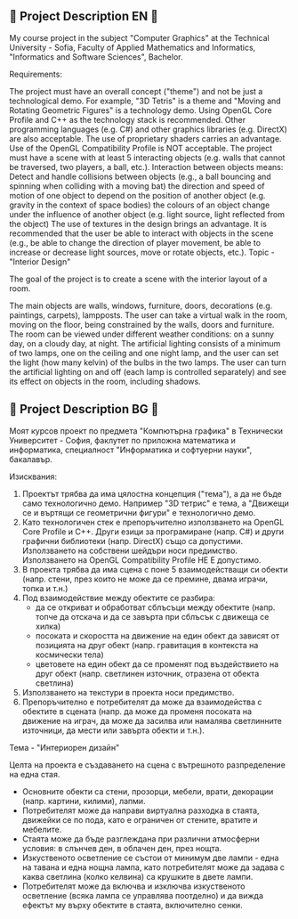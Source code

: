## :pencil: Project Description EN :pencil:

My course project in the subject "Computer Graphics" at the Technical University - Sofia, Faculty of Applied Mathematics and Informatics, "Informatics and Software Sciences", Bachelor.

Requirements:

The project must have an overall concept ("theme") and not be just a technological demo. For example, "3D Tetris" is a theme and "Moving and Rotating Geometric Figures" is a technology demo.
Using OpenGL Core Profile and C++ as the technology stack is recommended. Other programming languages (e.g. C#) and other graphics libraries (e.g. DirectX) are also acceptable. The use of proprietary shaders carries an advantage. Use of the OpenGL Compatibility Profile is NOT acceptable.
The project must have a scene with at least 5 interacting objects (e.g. walls that cannot be traversed, two players, a ball, etc.).
Interaction between objects means:
Detect and handle collisions between objects (e.g., a ball bouncing and spinning when colliding with a moving bat)
the direction and speed of motion of one object to depend on the position of another object (e.g. gravity in the context of space bodies)
the colours of an object change under the influence of another object (e.g. light source, light reflected from the object)
The use of textures in the design brings an advantage.
It is recommended that the user be able to interact with objects in the scene (e.g., be able to change the direction of player movement, be able to increase or decrease light sources, move or rotate objects, etc.).
Topic - "Interior Design"

The goal of the project is to create a scene with the interior layout of a room.

The main objects are walls, windows, furniture, doors, decorations (e.g. paintings, carpets), lampposts.
The user can take a virtual walk in the room, moving on the floor, being constrained by the walls, doors and furniture.
The room can be viewed under different weather conditions: on a sunny day, on a cloudy day, at night.
The artificial lighting consists of a minimum of two lamps, one on the ceiling and one night lamp, and the user can set the light (how many kelvin) of the bulbs in the two lamps.
The user can turn the artificial lighting on and off (each lamp is controlled separately) and see its effect on objects in the room, including shadows.

## :pencil: Project Description BG :pencil:

Моят курсов проект по предмета "Компютърна графика" в Технически Университет - София, факлутет по приложна математика и информатика, специалност "Информатика и софтуерни науки", бакалавър.

Изисквания:
1. Проектът трябва да има цялостна концепция ("тема"), а да не бъде само технологично демо. Например "3D тетрис" е тема, а "Движещи се и въртящи се геометрични фигури" е технологично демо.
2. Като технологичен стек е препоръчително използването на OpenGL Core Profile и C++. Други езици за програмиране (напр. C#) и други графични библиотеки (напр. DirectX) също са допустими. Използването на собствени шейдъри носи предимство. Използването на OpenGL Compatibility Profile НЕ Е допустимо.
3. В проекта трябва да има сцена с поне 5 взаимодействащи си обекти (напр. стени, през които не може да се премине, двама играчи, топка и т.н.)
4. Под взаимодействие между обектите се разбира:
    - да се откриват и обработват сблъсъци между обектите (напр. топче да отскача и да се завърта при сблъсък с движеща се хилка)
    - посоката и скоростта на движение на един обект да зависят от позицията на друг обект (напр. гравитация в контекста на космически тела)
    - цветовете на един обект да се променят под въздействието на друг обект (напр. светлинен източник, отразена от обекта светлина)
5. Използването на текстури в проекта носи предимство.
6. Препоръчително е потребителят да може да взаимодейства с обектите в сцената (напр. да може да променя посоката на движение на играч, да може да засилва или намалява светлинните източници, да мести или завърта обекти и т.н.).

Тема - "Интериорен дизайн"

Целта на проекта е създаването на сцена с вътрешното разпределение на една стая.

  - Основните обекти са стени, прозорци, мебели, врати, декорации (напр. картини, килими), лапми.
  - Потребителят може да направи виртуална разходка в стаята, движейки се по пода, като е ограничен от стените, вратите и мебелите.
  - Стаята може да бъде разглеждана при различни атмосферни условия: в слънчев ден, в облачен ден, през нощта.
  - Изкуственото осветление се състои от минимум две лампи - една на тавана и една нощна лампа, като потребителят може да задава с каква светлина (колко келвина) са крушките в двете лампи.
  - Потребителят може да включва и изключва изкуственото осветление (всяка лампа се управлява поотделно) и да вижда ефектът му върху обектите в стаята, включително сенки.
